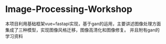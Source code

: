 # Image-Processing-Workshop
本项目利用基础框架vue+fastapi实现，基于gan的运用，主要讲述图像处理方面
集成了三种模型，实现图像风格迁移，图像高清化和图像修复。
并且附有gan的学习资料
